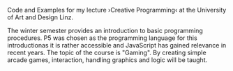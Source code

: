 Code and Examples for my lecture ›Creative Programming‹ at the University of Art and Design Linz.

The winter semester provides an introduction to basic programming procedures. P5 was chosen as the programming language for this introductionas it is rather accessible and JavaScript has gained relevance in recent years. The topic of the course is "Gaming". By creating simple arcade games, interaction, handling graphics and logic will be taught.
